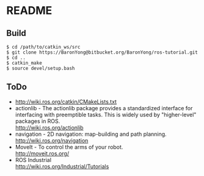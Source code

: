 # README 

## Build
```
$ cd /path/to/catkin_ws/src
$ git clone https://BaronYong@bitbucket.org/BaronYong/ros-tutorial.git
$ cd ..
$ catkin_make
$ source devel/setup.bash
```

## ToDo

* http://wiki.ros.org/catkin/CMakeLists.txt
* actionlib - The actionlib package provides a standardized interface for interfacing with preemptible tasks. This is widely used by "higher-level" packages in ROS.  
http://wiki.ros.org/actionlib
* navigation - 2D navigation: map-building and path planning.  
http://wiki.ros.org/navigation
* MoveIt - To control the arms of your robot.  
http://moveit.ros.org/
* ROS Industrial  
http://wiki.ros.org/Industrial/Tutorials
